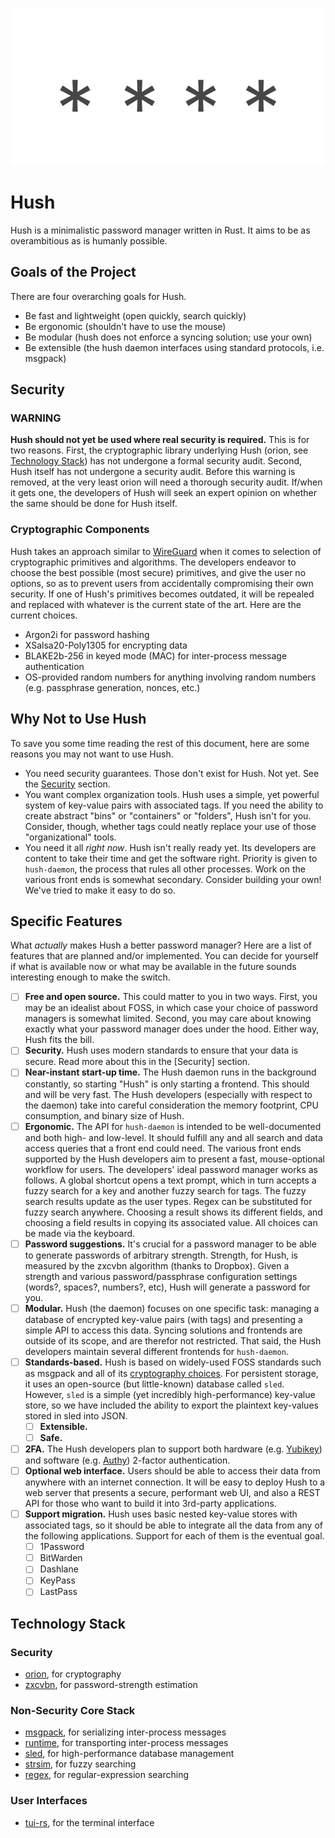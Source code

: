 ![hush: do few things, and do them well](./assets/hush-logo.svg)

# Hush
Hush is a minimalistic password manager written in Rust. It aims to be as overambitious as is humanly possible.

## Goals of the Project
There are four overarching goals for Hush.

- Be fast and lightweight (open quickly, search quickly)
- Be ergonomic (shouldn't have to use the mouse)
- Be modular (hush does not enforce a syncing solution; use your own)
- Be extensible (the hush daemon interfaces using standard protocols, i.e. msgpack)

## Security
### WARNING
**Hush should not yet be used where real security is required.** This is for two reasons. First, the cryptographic library underlying Hush (orion, see [Technology Stack](#technology-stack)) has not undergone a formal security audit. Second, Hush itself has not undergone a security audit. Before this warning is removed, at the very least orion will need a thorough security audit. If/when it gets one, the developers of Hush will seek an expert opinion on whether the same should be done for Hush itself.

### Cryptographic Components
Hush takes an approach similar to [WireGuard](https://www.wireguard.com/) when it comes to selection of cryptographic primitives and algorithms. The developers endeavor to choose the best possible (most secure) primitives, and give the user no options, so as to prevent users from accidentally compromising their own security. If one of Hush's primitives becomes outdated, it will be repealed and replaced with whatever is the current state of the art. Here are the current choices.
- Argon2i for password hashing
- XSalsa20-Poly1305 for encrypting data
- BLAKE2b-256 in keyed mode (MAC) for inter-process message authentication
- OS-provided random numbers for anything involving random numbers (e.g. passphrase generation, nonces, etc.)

## Why Not to Use Hush
To save you some time reading the rest of this document, here are some reasons you may not want to use Hush.
- You need security guarantees. Those don't exist for Hush. Not yet. See the [Security](#Security) section. 
- You want complex organization tools. Hush uses a simple, yet powerful system of key-value pairs with associated tags. If you need the ability to create abstract "bins" or "containers" or "folders", Hush isn't for you. Consider, though, whether tags could neatly replace your use of those "organizational" tools. 
- You need it all *right now*. Hush isn't really ready yet. Its developers are content to take their time and get the software right. Priority is given to `hush-daemon`, the process that rules all other processes. Work on the various front ends is somewhat secondary. Consider building your own! We've tried to make it easy to do so.

## Specific Features
What *actually* makes Hush a better password manager? Here are a list of features that are planned and/or implemented. You can decide for yourself if what is available now or what may be available in the future sounds interesting enough to make the switch.
- [ ] **Free and open source.** This could matter to you in two ways. First, you may be an idealist about FOSS, in which case your choice of password managers is somewhat limited. Second, you may care about knowing exactly what your password manager does under the hood. Either way, Hush fits the bill.
- [ ] **Security.** Hush uses modern standards to ensure that your data is secure. Read more about this in the [Security] section.
- [ ] **Near-instant start-up time.** The Hush daemon runs in the background constantly, so starting "Hush" is only starting a frontend. This should and will be very fast. The Hush developers (especially with respect to the daemon) take into careful consideration the memory footprint, CPU consumption, and binary size of Hush.
- [ ] **Ergonomic.** The API for `hush-daemon` is intended to be well-documented and both high- and low-level. It should fulfill any and all search and data access queries that a front end could need. The various front ends supported by the Hush developers aim to present a fast, mouse-optional workflow for users. The developers' ideal password manager works as follows. A global shortcut opens a text prompt, which in turn accepts a fuzzy search for a key and another fuzzy search for tags. The fuzzy search results update as the user types. Regex can be substituted for fuzzy search anywhere. Choosing a result shows its different fields, and choosing a field results in copying its associated value. All choices can be made via the keyboard.
- [ ] **Password suggestions.** It's crucial for a password manager to be able to generate passwords of arbitrary strength. Strength, for Hush, is measured by the zxcvbn algorithm (thanks to Dropbox). Given a strength and various password/passphrase configuration settings (words?, spaces?, numbers?, etc), Hush will generate a password for you.
- [ ] **Modular.** Hush (the daemon) focuses on one specific task: managing a database of encrypted key-value pairs (with tags) and presenting a simple API to access this data. Syncing solutions and frontends are outside of its scope, and are therefor not restricted. That said, the Hush developers maintain several different frontends for `hush-daemon`.
- [ ] **Standards-based.** Hush is based on widely-used FOSS standards such as msgpack and all of its [cryptography choices](#cryptographic-components). For persistent storage, it uses an open-source (but little-known) database called `sled`. However, `sled` is a simple (yet incredibly high-performance) key-value store, so we have included the ability to export the plaintext key-values stored in sled into JSON.
  - [ ] **Extensible.**
  - [ ] **Safe.**
- [ ] **2FA.** The Hush developers plan to support both hardware (e.g. [Yubikey](https://www.yubico.com/)) and software (e.g. [Authy](https://authy.com/)) 2-factor authentication.
- [ ] **Optional web interface.** Users should be able to access their data from anywhere with an internet connection. It will be easy to deploy Hush to a web server that presents a secure, performant web UI, and also a REST API for those who want to build it into 3rd-party applications.
- [ ] **Support migration.** Hush uses basic nested key-value stores with associated tags, so it should be able to integrate all the data from any of the following applications. Support for each of them is the eventual goal.
  - [ ] 1Password
  - [ ] BitWarden
  - [ ] Dashlane
  - [ ] KeyPass
  - [ ] LastPass

## Technology Stack
### Security
- [orion](https://crates.io/crates/orion), for cryptography
- [zxcvbn](https://crates.io/crates/zxcvbn-rs), for password-strength estimation

### Non-Security Core Stack
- [msgpack](https://msgpack.org/), for serializing inter-process messages
- [runtime](https://docs.rs/runtime/), for transporting inter-process messages
- [sled](https://docs.rs/sled/), for high-performance database management
- [strsim](https://crates.io/crates/strsim), for fuzzy searching
- [regex](https://crates.io/crates/regex), for regular-expression searching

### User Interfaces
- [tui-rs](https://crates.io/crates/tui), for the terminal interface
